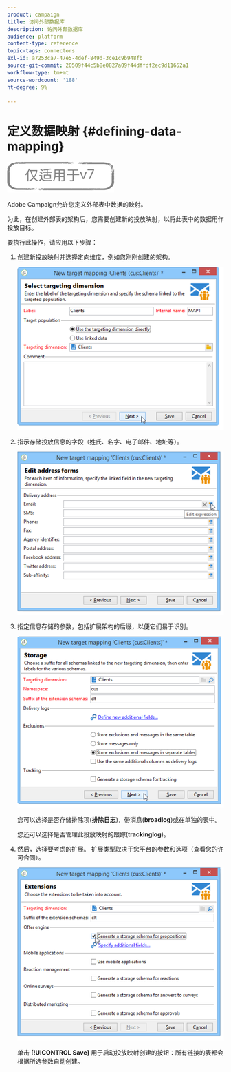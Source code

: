 ```yaml
---
product: campaign
title: 访问外部数据库
description: 访问外部数据库
audience: platform
content-type: reference
topic-tags: connectors
exl-id: a7253ca7-47e5-4def-849d-3ce1c9b948fb
source-git-commit: 20509f44c5b8e0827a09f44dffdf2ec9d11652a1
workflow-type: tm+mt
source-wordcount: '188'
ht-degree: 9%

---
```


# 定义数据映射 {#defining-data-mapping}

![](../../assets/v7-only.svg)

Adobe Campaign允许您定义外部表中数据的映射。

为此，在创建外部表的架构后，您需要创建新的投放映射，以将此表中的数据用作投放目标。

要执行此操作，请应用以下步骤：

1. 创建新投放映射并选择定向维度，例如您刚刚创建的架构。

   ![](assets/wf_new_mapping_create_fda.png)

1. 指示存储投放信息的字段（姓氏、名字、电子邮件、地址等）。

   ![](assets/wf_new_mapping_define_join.png)

1. 指定信息存储的参数，包括扩展架构的后缀，以便它们易于识别。

   ![](assets/wf_new_mapping_define_names.png)

   您可以选择是否存储排除项(**排除日志**)，带消息(**broadlog**)或在单独的表中。

   您还可以选择是否管理此投放映射的跟踪(**trackinglog**)。

1. 然后，选择要考虑的扩展。 扩展类型取决于您平台的参数和选项（查看您的许可合同）。

   ![](assets/wf_new_mapping_define_extensions.png)

   单击 **[!UICONTROL Save]** 用于启动投放映射创建的按钮：所有链接的表都会根据所选参数自动创建。
